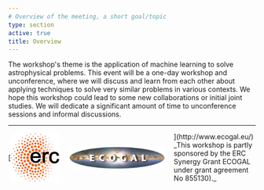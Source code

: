 ```yaml
---
# Overview of the meeting, a short goal/topic
type: section
active: true
title: Overview
---
```

The workshop's theme is the application of machine learning to solve astrophysical problems. This event will be a one-day workshop and unconference, where we will discuss and learn from each other about applying techniques to solve very similar problems in various contexts. We hope this workshop could lead to some new collaborations or initial joint studies. We will dedicate a significant amount of time to unconference sessions and informal discussions.


***
<div style="display:  flex; flex-direction: row; align-items: center;">
  [<img width="100px" src="static/img/ERC-logo.png" alt="ERC logo" style="float:left;margin-right:1rem;"><img width="200px" src="static/img/ecogal-logo.png" alt="ECOGAL logo" style="float:left;margin-right:1rem;">](http://www.ecogal.eu/) _This workshop is partly sponsored by the ERC Synergy Grant ECOGAL under grant agreement No 855130)._
</div>
